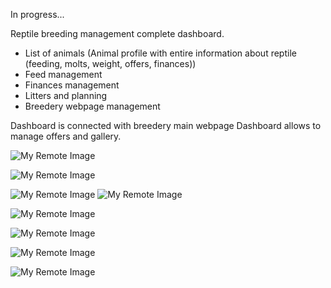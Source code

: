 In progress... 

Reptile breeding management complete dashboard.

- List of animals 
(Animal profile with entire information about reptile (feeding, molts, weight, offers, finances))
- Feed management
- Finances management
- Litters and planning  
- Breedery webpage management

Dashboard is connected with breedery main webpage  Dashboard allows to manage offers and gallery. 

![My Remote Image](https://makssnake.pl/git/1.png)

![My Remote Image](https://makssnake.pl/git/2.png)

![My Remote Image](https://makssnake.pl/git/3.png)
![My Remote Image](https://makssnake.pl/git/4.png)

![My Remote Image](https://makssnake.pl/git/5.png)

![My Remote Image](https://makssnake.pl/git/6.png)

![My Remote Image](https://makssnake.pl/git/7.png)

![My Remote Image](https://makssnake.pl/git/8.png)
